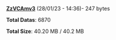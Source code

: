[**ZzVCAmv3**](/data/ZzVCAmv3.txt) (28/01/23 - 14:36)- 247 bytes

**Total Datas**: 6870

**Total Size**: 40.20 MB / 40.2 MB